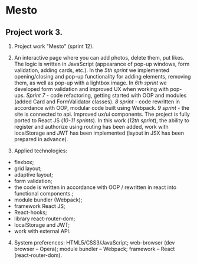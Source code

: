 # Mesto

## Project work 3.

1. Project work "Mesto" (sprint 12).

2. An interactive page where you can add photos, delete them, put likes. The logic is written in JavaScript (appearance of pop-up windows, form validation, adding cards, etc.). In the *5th sprint* we implemented opening/closing and pop-up functionality for adding elements, removing them, as well as pop-up with a lightbox image. In *6th sprint* we developed form validation and improved UX when working with pop-ups. *Sprint 7* - code refactoring, getting started with OOP and modules (added Card and FormValidator classes). *8 sprint* - code rewritten in accordance with OOP, modular code built using Webpack. *9 sprint* - the site is connected to api. Improved ux/ui components.
The project is fully ported to React JS (*10-11 sprints*).
In this work (*12th sprint*), the ability to register and authorize using routing has been added, work with localStorage and JWT has been implemented (layout in JSX has been prepared in advance).

3. Applied technologies:
  - flexbox;
  - grid layout;
  - adaptive layout;
  - form validation;
  - the code is written in accordance with OOP / rewritten in react into functional components.;
  - module bundler (Webpack);
  - framework React JS;
  - React-hooks;
  - library react-router-dom;
  - localStorage and JWT;
  - work with external API.

4. System preferences: HTML5/CSS3/JavaScript; web-browser (dev browser – Opera); module bundler – Webpack; framework – React (react-router-dom).
